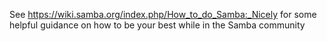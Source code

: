 See https://wiki.samba.org/index.php/How_to_do_Samba:_Nicely for some helpful guidance on how to be your best while in the Samba community
